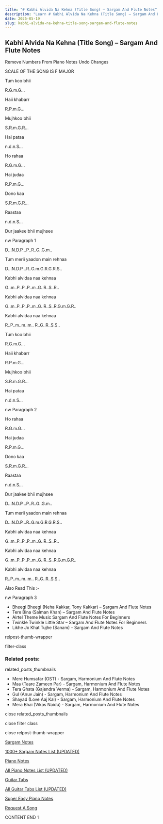 ```yaml
---
title: "# Kabhi Alvida Na Kehna (Title Song) – Sargam And Flute Notes"
description: "Learn # Kabhi Alvida Na Kehna (Title Song) – Sargam And Flute Notes notes, sargam, harmonium notations and flute notes. Easy step-by-step tutorial for beginners."
date: 2025-05-19
slug: kabhi-alvida-na-kehna-title-song-sargam-and-flute-notes
---
```


## Kabhi Alvida Na Kehna (Title Song) – Sargam And Flute Notes

Remove Numbers From Piano Notes
Undo Changes

SCALE OF THE SONG IS F MAJOR

Tum koo bhii

R.G.m.G…

Haii khabarr

R.P.m.G…

Mujhkoo bhii

S.R.m.G.R…

Hai pataa

n.d.n.S…

Ho rahaa

R.G.m.G…

Hai judaa

R.P.m.G…

Dono kaa

S.R.m.G.R…

Raastaa

n.d.n.S…

Dur jaakee bhii mujhsee

nw Paragraph 1

D…N.D.P…P..R..G..G.m..

Tum merii yaadon main rehnaa

D…N.D.P…R..G.m.G.R.G.R.S..

Kabhi alvidaa naa kehnaa

G..m..P..P..P..m..G..R..S..R..

Kabhi alvidaa naa kehnaa

G..m..P..P..P..m..G..R..S..R.G.m.G.R..

Kabhi alvidaa naa kehnaa

R..P..m..m..m.. R..G..R..S.S..

Tum koo bhii

R.G.m.G…

Haii khabarr

R.P.m.G…

Mujhkoo bhii

S.R.m.G.R…

Hai pataa

n.d.n.S…

nw Paragraph 2

Ho rahaa

R.G.m.G…

Hai judaa

R.P.m.G…

Dono kaa

S.R.m.G.R…

Raastaa

n.d.n.S…

Dur jaakee bhii mujhsee

D…N.D.P…P..R..G..G.m..

Tum merii yaadon main rehnaa

D…N.D.P…R..G.m.G.R.G.R.S..

Kabhi alvidaa naa kehnaa

G..m..P..P..P..m..G..R..S..R..

Kabhi alvidaa naa kehnaa

G..m..P..P..P..m..G..R..S..R.G.m.G.R..

Kabhi alvidaa naa kehnaa

R..P..m..m..m.. R..G..R..S.S..

Also Read This :-

nw Paragraph 3



* Bheegi Bheegi (Neha Kakkar, Tony Kakkar) – Sargam And Flute Notes
* Tere Bina (Salman Khan) – Sargam And Flute Notes
* Airtel Theme Music Sargam And Flute Notes For Beginners
* Twinkle Twinkle Little Star – Sargam And Flute Notes For Beginners
* Likhe Jo Khat Tujhe (Sanam) – Sargam And Flute Notes

relpost-thumb-wrapper

filter-class

### Related posts:

related_posts_thumbnails

* Mere Humsafar (OST) - Sargam, Harmonium And Flute Notes
* Maa (Taare Zameen Par) - Sargam, Harmonium And Flute Notes
* Tera Ghata (Gajendra Verma) - Sargam, Harmonium And Flute Notes
* Gul (Anuv Jain) - Sargam, Harmonium And Flute Notes
* Shayad (Love Aaj Kal) - Sargam, Harmonium And Flute Notes
* Mera Bhai (Vikas Naidu) - Sargam, Harmonium And Flute Notes

close related_posts_thumbnails

close filter class

close relpost-thumb-wrapper

[Sargam Notes](https://www.notationsworld.com/sargam-notes.html)

[1000+ Sargam Notes List (UPDATED)](https://www.notationsworld.com/all-songs-list-sargam-notes.html)

[Piano Notes](https://www.notationsworld.com/piano-notes.html)

[All Piano Notes List (UPDATED)](https://www.notationsworld.com/all-songs-list-piano-notes.html)

[Guitar Tabs](https://www.notationsworld.com/guitar-tabs.html)

[All Guitar Tabs List (UPDATED)](https://www.notationsworld.com/all-songs-list-guitar-tabs.html)

[Super Easy Piano Notes](https://studywall.in/)

[Request A Song](https://www.notationsworld.com/request-a-song.html)

CONTENT END 1

